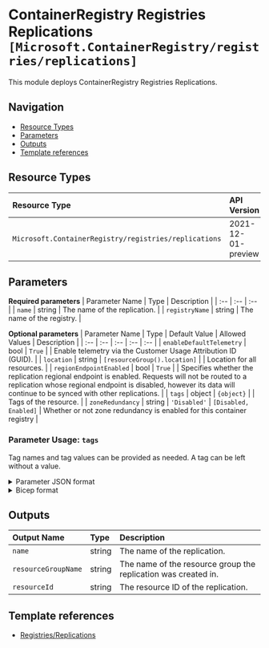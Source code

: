 # ContainerRegistry Registries Replications `[Microsoft.ContainerRegistry/registries/replications]`

This module deploys ContainerRegistry Registries Replications.

## Navigation

- [Resource Types](#Resource-Types)
- [Parameters](#Parameters)
- [Outputs](#Outputs)
- [Template references](#Template-references)

## Resource Types

| Resource Type | API Version |
| :-- | :-- |
| `Microsoft.ContainerRegistry/registries/replications` | 2021-12-01-preview |

## Parameters

**Required parameters**
| Parameter Name | Type | Description |
| :-- | :-- | :-- |
| `name` | string | The name of the replication. |
| `registryName` | string | The name of the registry. |

**Optional parameters**
| Parameter Name | Type | Default Value | Allowed Values | Description |
| :-- | :-- | :-- | :-- | :-- |
| `enableDefaultTelemetry` | bool | `True` |  | Enable telemetry via the Customer Usage Attribution ID (GUID). |
| `location` | string | `[resourceGroup().location]` |  | Location for all resources. |
| `regionEndpointEnabled` | bool | `True` |  | Specifies whether the replication regional endpoint is enabled. Requests will not be routed to a replication whose regional endpoint is disabled, however its data will continue to be synced with other replications. |
| `tags` | object | `{object}` |  | Tags of the resource. |
| `zoneRedundancy` | string | `'Disabled'` | `[Disabled, Enabled]` | Whether or not zone redundancy is enabled for this container registry |


### Parameter Usage: `tags`

Tag names and tag values can be provided as needed. A tag can be left without a value.

<details>

<summary>Parameter JSON format</summary>

```json
"tags": {
    "value": {
        "Environment": "Non-Prod",
        "Contact": "test.user@testcompany.com",
        "PurchaseOrder": "1234",
        "CostCenter": "7890",
        "ServiceName": "DeploymentValidation",
        "Role": "DeploymentValidation"
    }
}
```

</details>

<details>

<summary>Bicep format</summary>

```bicep
tags: {
    Environment: 'Non-Prod'
    Contact: 'test.user@testcompany.com'
    PurchaseOrder: '1234'
    CostCenter: '7890'
    ServiceName: 'DeploymentValidation'
    Role: 'DeploymentValidation'
}
```

</details>
<p>

## Outputs

| Output Name | Type | Description |
| :-- | :-- | :-- |
| `name` | string | The name of the replication. |
| `resourceGroupName` | string | The name of the resource group the replication was created in. |
| `resourceId` | string | The resource ID of the replication. |

## Template references

- [Registries/Replications](https://docs.microsoft.com/en-us/azure/templates/Microsoft.ContainerRegistry/2021-12-01-preview/registries/replications)
